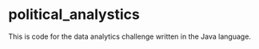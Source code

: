 # political_analystics

This is code for the data analytics challenge written in the Java language. 
